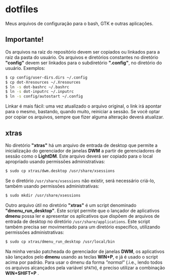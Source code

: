 # dotfiles
Meus arquivos de configuração para o bash, GTK e outras aplicações.

## Importante!

Os arquivos na raiz do repositório devem ser copiados ou linkados para a raiz da pasta do usuário. Os arquivos e diretórios constantes no diretório **"config"** devem ser linkados para o subdiretório **".config"**, no diretório do usuário. Exemplos:

```sh
$ cp config/user-dirs.dirs ~/.config
$ cp dot-Xresources ~/.Xresources
$ ln -s dot-bashrc ~/.bashrc
$ ln -s dot-inputrc ~/.inputrc
$ ln -s config/autostart ~/.config
```

Linkar é mais fácil: uma vez atualizado o arquivo original, o link irá apontar para o mesmo, bastando, quando muito, reiniciar a sessão. Se você optar por copiar os arquivos, sempre que fizer alguma alteração deverá atualizar.

## xtras

No diretório **"xtras"** há um arquivo de entrada de desktop que permite a inicialização do gerenciador de janelas **DWM** a partir de gerenciadores de sessão como o **LightDM**. Este arquivo deverá ser copiado para o local apropriado usando permissões administrativas:

```sh
$ sudo cp xtras/dwm.desktop /usr/share/xsessions
```

Se o diretório ```/usr/share/xsessions``` não existir, será necessário criá-lo, também usando permissões administrativas:

```sh
$ sudo mkdir /usr/share/xsessions
```

Outro arquivo útil no diretório **"xtras"** é um script denominado **"dmenu_run_desktop"**. Este script permite que o lançador de aplicativos **dmenu** possa ler e apresentar os aplicativos que dispõem de arquivos de entrada de desktop no diretório ```/usr/share/applications```. Este script também precisa ser movimentado para um diretório específico, utilizando permissões administrativas:

```sh
$ sudo cp xtras/dmenu_run_desktop /usr/local/bin
```

Na minha versão patcheada do gerenciador de janelas **DWM**, os aplicativos são lançados pelo **dmenu** usando as teclas **WIN+P**, e já é usado o script acima por padrão. Para usar o dmenu da forma _"normal"_ (.i.e., lendo todos os arquivos alcançados pela variável ```$PATH```), é preciso utilizar a combinação **WIN+SHIFT+P** .
